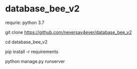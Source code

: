 # database_bee_v2

requrie: python 3.7

git clone https://github.com/neversay4ever/database_bee_v2

cd database_bee_v2

pip install -r requirements

python manage.py runserver

